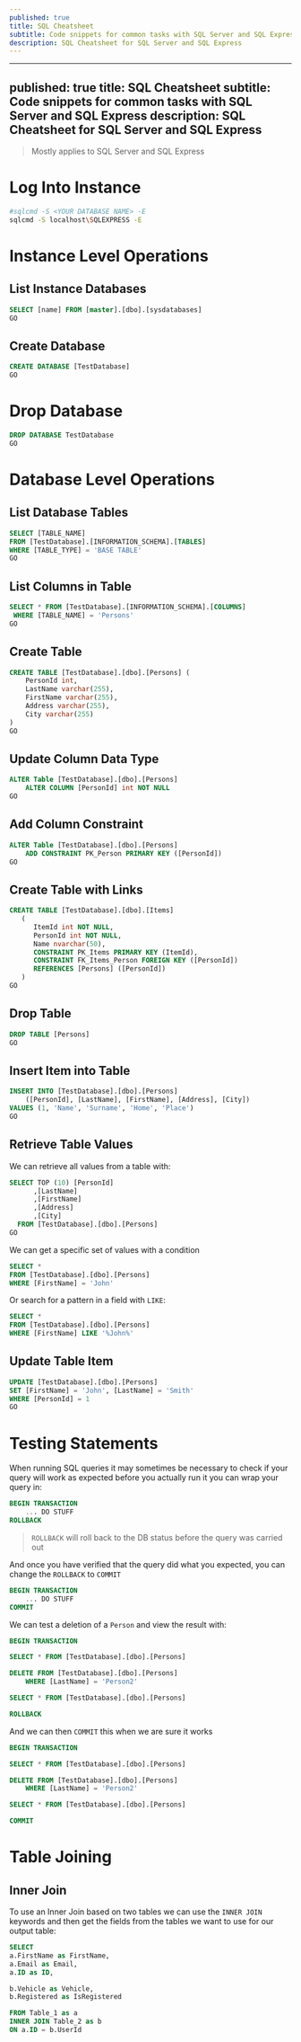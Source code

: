 ```yaml
---
published: true
title: SQL Cheatsheet
subtitle: Code snippets for common tasks with SQL Server and SQL Express
description: SQL Cheatsheet for SQL Server and SQL Express
---
```


---
published: true
title: SQL Cheatsheet
subtitle: Code snippets for common tasks with SQL Server and SQL Express
description: SQL Cheatsheet for SQL Server and SQL Express
---

> Mostly applies to SQL Server and SQL Express

# Log Into Instance

```bash
#sqlcmd -S <YOUR DATABASE NAME> -E
sqlcmd -S localhost\SQLEXPRESS -E
```

# Instance Level Operations

## List Instance Databases

```sql
SELECT [name] FROM [master].[dbo].[sysdatabases]
GO
```

## Create Database

```sql
CREATE DATABASE [TestDatabase]
GO
```

# Drop Database

```sql
DROP DATABASE TestDatabase
GO
```

# Database Level Operations

## List Database Tables

```sql
SELECT [TABLE_NAME]
FROM [TestDatabase].[INFORMATION_SCHEMA].[TABLES]
WHERE [TABLE_TYPE] = 'BASE TABLE'
GO
```

## List Columns in Table

```sql
SELECT * FROM [TestDatabase].[INFORMATION_SCHEMA].[COLUMNS]
 WHERE [TABLE_NAME] = 'Persons'
GO
```

## Create Table

```sql
CREATE TABLE [TestDatabase].[dbo].[Persons] (
    PersonId int,
    LastName varchar(255),
    FirstName varchar(255),
    Address varchar(255),
    City varchar(255)
)
GO
```

## Update Column Data Type

```sql
ALTER Table [TestDatabase].[dbo].[Persons]
	ALTER COLUMN [PersonId] int NOT NULL
GO
```

## Add Column Constraint

```sql
ALTER Table [TestDatabase].[dbo].[Persons]
	ADD CONSTRAINT PK_Person PRIMARY KEY ([PersonId])
GO
```

## Create Table with Links

```sql
CREATE TABLE [TestDatabase].[dbo].[Items]
   (
      ItemId int NOT NULL,
	  PersonId int NOT NULL,
	  Name nvarchar(50),
      CONSTRAINT PK_Items PRIMARY KEY (ItemId),
      CONSTRAINT FK_Items_Person FOREIGN KEY ([PersonId])
      REFERENCES [Persons] ([PersonId])
   )
GO
```

## Drop Table

```sql
DROP TABLE [Persons]
GO
```

## Insert Item into Table

```sql
INSERT INTO [TestDatabase].[dbo].[Persons]
    ([PersonId], [LastName], [FirstName], [Address], [City])
VALUES (1, 'Name', 'Surname', 'Home', 'Place')
GO
```

## Retrieve Table Values

We can retrieve all values from a table with:

```sql
SELECT TOP (10) [PersonId]
      ,[LastName]
      ,[FirstName]
      ,[Address]
      ,[City]
  FROM [TestDatabase].[dbo].[Persons]
GO
```

We can get a specific set of values with a condition

```sql
SELECT *
FROM [TestDatabase].[dbo].[Persons]
WHERE [FirstName] = 'John'
```

Or search for a pattern in a field with `LIKE`:

```sql
SELECT *
FROM [TestDatabase].[dbo].[Persons]
WHERE [FirstName] LIKE '%John%'
```

## Update Table Item

```sql
UPDATE [TestDatabase].[dbo].[Persons]
SET [FirstName] = 'John', [LastName] = 'Smith'
WHERE [PersonId] = 1
GO
```

# Testing Statements

When running SQL queries it may sometimes be necessary to check if your query will work as expected before you actually run it you can wrap your query in:

```sql
BEGIN TRANSACTION
    ... DO STUFF
ROLLBACK
```

> `ROLLBACK` will roll back to the DB status before the query was carried out

And once you have verified that the query did what you expected, you can change the `ROLLBACK` to `COMMIT`

```sql
BEGIN TRANSACTION
    ... DO STUFF
COMMIT
```

We can test a deletion of a `Person` and view the result with:

```sql
BEGIN TRANSACTION

SELECT * FROM [TestDatabase].[dbo].[Persons]

DELETE FROM [TestDatabase].[dbo].[Persons]
	WHERE [LastName] = 'Person2'

SELECT * FROM [TestDatabase].[dbo].[Persons]

ROLLBACK
```

And we can then `COMMIT` this when we are sure it works

```sql
BEGIN TRANSACTION

SELECT * FROM [TestDatabase].[dbo].[Persons]

DELETE FROM [TestDatabase].[dbo].[Persons]
	WHERE [LastName] = 'Person2'

SELECT * FROM [TestDatabase].[dbo].[Persons]

COMMIT
```

# Table Joining

## Inner Join

To use an Inner Join based on two tables we can use the `INNER JOIN` keywords and then get the fields from the tables we want to use for our output table:

```sql
SELECT
a.FirstName as FirstName,
a.Email as Email,
a.ID as ID,

b.Vehicle as Vehicle,
b.Registered as IsRegistered

FROM Table_1 as a
INNER JOIN Table_2 as b
ON a.ID = b.UserId
```
